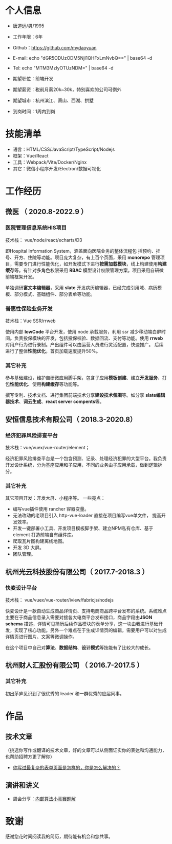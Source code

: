 
# 个人信息

 - 唐道远/男/1995 
 - 工作年限：6年
 - Github：https://github.com/mydaoyuan
 - E-mail: echo "dGR5ODUzODM5NjI1QHFxLmNvbQ==" | base64 -d
 - Tel: echo "MTM3MzIyOTUzNDM=" | base64 -d

 - 期望职位：前端开发
 - 期望薪资：税前月薪20k~30k，特别喜欢的公司可例外
 - 期望城市：杭州滨江、萧山、西湖、拱墅
 - 到岗时间：1周内到岗


# 技能清单

- 语言：HTML/CSS/JavaScript/TypeScript/Nodejs
- 框架：Vue/React
- 工具：Webpack/Vite/Docker/Nginx
- 其它：微信小程序开发/Electron/数据可视化
      
      
# 工作经历

## 微医 （ 2020.8-2022.9 ）

### 医院管理信息系统HIS项目

技术栈： vue/node/react/echarts/D3

即Hospital Information System，涵盖面向医院业务的整体流程包 括预约、挂号、开方、住院等功能。项目庞大复杂，有上百个页面，采用 **monorepo** 管理项目，需要专门进行性能优化，如开发模式下进行**按需加载模块**，线上构建使用**构建缓存**等。有针对多角色权限采用 **RBAC** 模型设计权限管理方案。项目采用自研微前端框架开发。

单独调研**富文本编辑器**，采用 **slate** 开发病历编辑器，已经完成引用域、病历模板、部分模式、基础组件、部分表单等功能。


### 普惠性保险业务开发
技术栈：Vue SSR/rrweb

使用内部 **lowCode** 平台开发，使用 node 承载服务，利用 ssr 减少移动端白屏时间。负责投保模块的开发，包括投保校验、数据回流、支付等功能。使用 **rrweb** 对用户行为进行录制。产出组件可以由运营人员进行灵活配置，快速推广。 后续进行了整体**性能优化**，首页加载速度提升50%。

### 其它补充
参与基础建设，维护自研微应用脚手架，包含子应用**模板创建**、建立**开发服务**、打包**性能优化**、使用**构建缓存**等功能等。

撰写专利、技术文档、进行集团前端技术分享**建设技术氛围**等。如分享 **slate编辑器技术**、**词云生成**、**react server compents**等。

  
## 安恒信息技术有限公司（ 2018.3-2020.8）

### 经济犯罪风险排查平台

 技术栈：vue/vuex/vue-router/element； 
 
经济犯罪风险排查平台是一个包含预测、记录、处理经济犯罪的大型平台。我负责开发设计系统，分为基座应用和子应用，不同的业务由子应用承载，做到逻辑拆分。

### 其它补充

其它项目开发：开发大屏、小程序等。
一些亮点：
* 编写vue插件使用 rancher 容器变量。
* 无法改动的老项目引入 http-vue-loader 直接在项目编写vue单文件， 提高开发效率。
* 开发一键部署小工具、开发项目模板脚手架、建立NPM私有仓库、基于 element 打造前端自有组件库。
* 爬取瓦片图构建离线地图。
* 开发 3D 大屏。
* 团队管理。

## 杭州光云科技股份有限公司（ 2017.7-2018.3 ）

### 快麦设计平台
技术栈： vue/vuex/vue-router/iview/fabricjs/nodejs

快麦设计是一款自动生成商品详情页、支持电商商品跨平台发布的系统。系统难点主要在于商品信息录入需要对接各大电商平台发布接口，商品字段由**JSON schema** 描述，详情可见简历后续作品模块的表单分享，这一块由我进行基础开发，实现了核心功能。另外一个难点在于生成详情页的编辑，需要用户可以对生成详情页进行图片、文案等微调操作。

在这个项目中自己对**算法**、**数据结构**、**设计模式**等技能有了比较大的成长。

  
## 杭州财人汇股份有限公司 （ 2016.7-2017.5 ）


### 其它补充

初出茅庐见识到了很优秀的 leader 和一群优秀的应届同事。
  
  
  
  
# 作品

## 技术文章
（挑选你写作或翻译的技术文章，好的文章可以从侧面证实你的表达和沟通能力，也帮助招聘方更了解你）

- [你写过最复杂的表单页面是怎样的，你是怎么解决的？](https://www.zhihu.com/question/264793741/answer/907900933)

## 演讲和讲义

  - 周会分享：[内部算法小竞赛题解](https://github.com/mydaoyuan/resume/raw/main/%E7%AE%97%E6%B3%95.pptx)
    
# 致谢

感谢您花时间阅读我的简历，期待能有机会和您共事。
